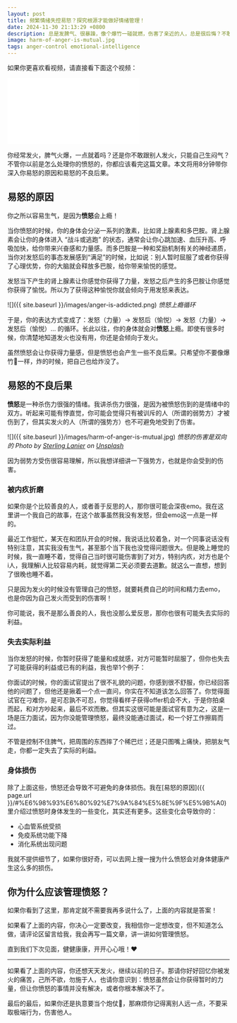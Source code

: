 ```yaml
---
layout: post
title: 频繁情绪失控易怒？探究根源才能做好情绪管理！
date: 2024-11-30 21:13:29 +0800
description: 总是发脾气、很暴躁，像个爆竹一碰就燃，伤害了亲近的人，总是很后悔？不敢跟别人发火，只能自己生闷气？不管你以前是怎样处理愤怒的，你都应该看这篇文章。本文深入剖析易怒原因与不良后果，助你理解并应对情绪困扰，值得一读。
image: harm-of-anger-is-mutual.jpg
tags: anger-control emotional-intelligence
---
```


如果你更喜欢看视频，请直接看下面这个视频：
 <iframe class="video_frame bilibili" src="//player.bilibili.com/player.html?bvid=BV1vVzZYoEE8&page=1&autoplay=0" scrolling="no" border="0" frameborder="no" framespacing="0" allowfullscreen="true"> </iframe>

你经常发火，脾气火爆，一点就着吗？还是你不敢跟别人发火，只能自己生闷气？不管你以前是怎么处理你的愤怒的，你都应该看完这篇文章。本文将用8分钟带你深入你易怒的原因和易怒的不良后果。

## 易怒的原因

你之所以容易生气，是因为**愤怒**会上瘾！

当你愤怒的时候，你的身体会分泌一系列的激素，比如肾上腺素和多巴胺。肾上腺素会让你的身体进入 “战斗或逃跑” 的状态，通常会让你心跳加速、血压升高、呼吸加快，给你带来兴奋感和力量感。而多巴胺是一种和奖励机制有关的神经递质，当你对发怒后的事态发展感到“满足”的时候，比如说：别人暂时屈服了或者你获得了心理优势，你的大脑就会释放多巴胺，给你带来愉悦的感觉。

发怒当下产生的肾上腺素让你感觉你获得了力量，发怒之后产生的多巴胺让你感觉你获得了愉悦。所以为了获得这种愉悦你就会倾向于用发怒来表达。

![]({{ site.baseurl }}/images/anger-is-addicted.png)
*愤怒上瘾循环*

于是，你的表达方式变成了：发怒（力量）-> 发怒后（愉悦）-> 发怒（力量）-> 发怒后（愉悦）... 的循环。长此以往，你的身体就会对**愤怒**上瘾。即使有很多时候，你清楚地知道发火也没有用，你还是会倾向于发火。


虽然愤怒会让你获得力量感，但是愤怒也会产生一些不良后果。只希望你不要像爆竹🧨一样，炸的时候，把自己也给炸没了。

## 易怒的不良后果

**愤怒**是一种杀伤力很强的情绪。我讲杀伤力很强，是因为被愤怒伤到的是情绪中的双方。听起来可能有悖直觉，你可能会觉得只有被训斥的人（所谓的弱势方）才被伤到了，但其实发火的人（所谓的强势方）也不可避免地受到了伤害。

![]({{ site.baseurl }}/images/harm-of-anger-is-mutual.jpg)
*愤怒的伤害是双向的 Photo by <a href="https://unsplash.com/@sterlinglanier?utm_content=creditCopyText&utm_medium=referral&utm_source=unsplash">Sterling Lanier</a> on <a href="https://unsplash.com/photos/polar-bear-on-gray-rock-c6VX5t3Ftg8?utm_content=creditCopyText&utm_medium=referral&utm_source=unsplash">Unsplash</a>*

因为弱势方受伤很容易理解，所以我想详细讲一下强势方，也就是你会受到的伤害。

### 被内疚折磨

如果你是个比较善良的人，或者善于反思的人，那你很可能会深夜emo。我在这里讲一个我自己的故事，在这个故事虽然我没有发怒，但会emo这一点是一样的。

最近工作挺忙，某天在和团队开会的时候，我说话比较着急，对一个同事说话没有特别注意，其实我没有生气，甚至那个当下我也没觉得问题很大。但是晚上睡觉的时候，我一直睡不着，觉得自己当时很可能伤害到了对方，特别内疚，对方也是个i人，我理解i人比较容易内耗，就觉得第二天必须要去道歉。就这么一直想，想到了很晚也睡不着。

只是因为发火的时候没有管理自己的愤怒，就要耗费自己的时间和精力去emo，也是你因为自己发火而受到的伤害啊！

你可能说，我不是那么善良的人，我也没那么爱反思，那你也很有可能失去实际的利益。

### 失去实际利益

当你发怒的时候，你暂时获得了能量和成就感，对方可能暂时屈服了，但你也失去了可能获得的利益或已有的利益，我也举1个例子：

你面试的时候，你的面试官提出了很不礼貌的问题，你感到很不舒服，你已经回答他的问题了，但他还是揪着一个点一直问，你实在不知道该怎么回答了。你觉得面试官在刁难你，是可忍孰不可忍，你觉得看样子获得offer机会不大，于是你拍桌而起，和对方吵起来，最后不欢而散。但其实这很可能是面试官有意为之，这是一场是压力面试，因为你没能管理愤怒，最终没能通过面试，和一个好工作擦肩而过。

不管是控制不住脾气，把周围的东西摔了个稀巴烂；还是只图嘴上痛快，把朋友气走，你都一定失去了实际的利益。

### 身体损伤

除了上面这些，愤怒还会导致不可避免的身体损伤。我在[易怒的原因]({{ page.url }}/#%E6%98%93%E6%80%92%E7%9A%84%E5%8E%9F%E5%9B%A0)里介绍过愤怒时身体发生的一些变化，其实还有更多。这些变化会导致你的：

- 心血管系统受损
- 免疫系统功能下降
- 消化系统出现问题

我就不提供细节了，如果你很好奇，可以去网上搜一搜为什么愤怒会对身体健康产生这么多的损伤。

## 你为什么应该管理愤怒？

如果你看到了这里，那肯定就不需要我再多说什么了，上面的内容就是答案！

如果看了上面的内容，你决心一定要改变，我相信你一定想改变，但不知道怎么做，请评论区留言给我，我会再写一篇文章，讲一讲如何管理愤怒。

直到我们下次见面，健健康康，开开心心哦！❤️

---

如果看了上面的内容，你还想天天发火，继续以前的日子。那请你好好回忆你被发火的痛苦，己所不欲，勿施于人，也请你意识到：愤怒虽然会让你获得暂时的力量，但让你愤怒的事情并没有解决，或者你根本解决不了。

最后的最后，如果你还是执意要当个炮仗🧨，那麻烦你记得离别人远一点，不要采取极端行为，伤害他人。


